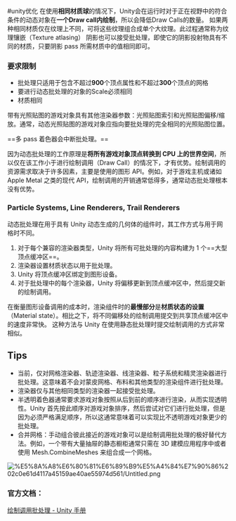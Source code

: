 #unity优化
在使用**相同材质球**的情况下，Unity会在运行时对于正在视野中的符合条件的动态对象在**一个Draw call内绘制**，所以会降低Draw Calls的数量。
如果两种相同材质仅在纹理上不同，可将这些纹理组合成单个大纹理。此过程通常称为纹理镶嵌（Texture atlasing）
阴影也可以接受批处理，即使它的阴影投射物具有不同的材质，只要阴影 pass 所需材质中的值相同即可。

### 要求限制
- 批处理只适用于包含不超过**900**个顶点属性和不超过**300**个顶点的网格
- 要进行动态批处理的对象的Scale必须相同
- 材质相同

带有光照贴图的游戏对象具有其他渲染器参数：光照贴图索引和光照贴图偏移/缩放。通常，动态光照贴图的游戏对象应指向要批处理的完全相同的光照贴图位置。

==多 pass 着色器会中断批处理。==

因为动态批处理的工作原理是**将所有游戏对象顶点转换到 CPU 上的世界空间**，所以仅在该工作小于进行绘制调用（Draw Call）的情况下，才有优势。绘制调用的资源需求取决于许多因素，主要是使用的图形 API。例如，对于游戏主机或诸如 Apple Metal 之类的现代 API，绘制调用的开销通常低得多，通常动态批处理根本没有优势。

### Particle Systems, Line Renderers, Trail Renderers
动态批处理在用于具有 Unity 动态生成的几何体的组件时，其工作方式与用于网格时不同。
1. 对于每个兼容的渲染器类型，Unity 将所有可批处理的内容构建为 1 个==大型顶点缓冲区==。
2. 渲染器设置材质状态以用于批处理。
3. Unity 将顶点缓冲区绑定到图形设备。
4. 对于批处理中的每个渲染器，Unity 将偏移更新到顶点缓冲区中，然后提交新的绘制调用。

在衡量图形设备调用的成本时，渲染组件时的**最慢部分**是**材质状态的设置**（Material state）。相比之下，将不同偏移处的绘制调用提交到共享顶点缓冲区中的速度非常快。
这种方法与 Unity 在使用静态批处理时提交绘制调用的方式非常相似。

## Tips
- 当前，仅对网格渲染器、轨迹渲染器、线渲染器、粒子系统和精灵渲染器进行批处理。这意味着不会对蒙皮网格、布料和其他类型的渲染组件进行批处理。
- 渲染器仅与其他相同类型的渲染器一起接受批处理。
- 半透明着色器通常要求游戏对象按照从后到前的顺序进行渲染，从而实现透明性。Unity 首先按此顺序对游戏对象排序，然后尝试对它们进行批处理，但是因为必须严格满足顺序，所以这通常意味着可以实现比不透明游戏对象更少的批处理。
- 合并网格：手动组合彼此接近的游戏对象可以是绘制调用批处理的极好替代方法。例如，一个带有大量抽屉的静态橱柜通常只需在 3D 建模应用程序中或者使用 Mesh.CombineMeshes 来组合成一个网格。

![%E5%8A%A8%E6%80%81%E6%89%B9%E5%A4%84%E7%90%86%202c0e61d4117a45159ae40ae55974d561/Untitled.png](动态批处理流程图.png)

### 官方文档：

[绘制调用批处理 - Unity 手册](http://docs.unity3d.com/cn/current/Manual/DrawCallBatching.html)